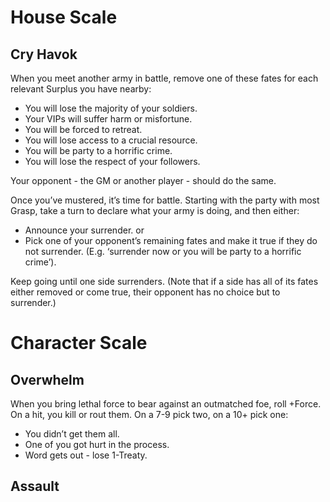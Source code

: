 # House Scale
## Cry Havok
When you meet another army in battle, remove one of these fates for each relevant Surplus you have nearby:
* You will lose the majority of your soldiers.
* Your VIPs will suffer harm or misfortune.
* You will be forced to retreat.
* You will lose access to a crucial resource.
* You will be party to a horrific crime.
* You will lose the respect of your followers.

Your opponent - the GM or another player - should do the same.

Once you’ve mustered, it’s time for battle. Starting with the party with most Grasp, take a turn to declare what your army is doing, and then either:
* Announce your surrender.
or
* Pick one of your opponent’s remaining fates and make it true if they do not surrender.
(E.g. ‘surrender now or you will be party to a horrific crime’).

Keep going until one side surrenders.
(Note that if a side has all of its fates either removed or come true, their opponent has no choice but to surrender.) 

# Character Scale

## Overwhelm
When you bring lethal force to bear against an outmatched foe, roll +Force. On a hit, you kill or rout them. On a 7-9 pick two, on a 10+ pick one:
* You didn’t get them all.
* One of you got hurt in the process.
* Word gets out - lose 1-Treaty.

## Assault

## 